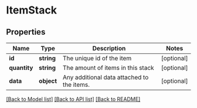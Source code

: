 # ItemStack

## Properties
Name | Type | Description | Notes
------------ | ------------- | ------------- | -------------
**id** | **string** | The unique id of the item | [optional] 
**quantity** | **string** | The amount of items in this stack | [optional] 
**data** | **object** | Any additional data attached to the items. | [optional] 

[[Back to Model list]](../README.md#documentation-for-models) [[Back to API list]](../README.md#documentation-for-api-endpoints) [[Back to README]](../README.md)


